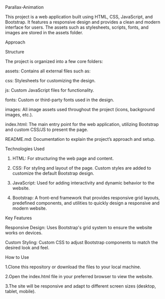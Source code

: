 Parallax-Animation

This project is a web application built using HTML, CSS, JavaScript, and Bootstrap. It features a responsive design and provides a clean and modern interface for users. The assets such as stylesheets, scripts, fonts, and images are stored in the assets folder.

Approach

Structure

The project is organized into a few core folders:

assets: Contains all external files such as:

css: Stylesheets for customizing the design.

js: Custom JavaScript files for functionality.

fonts: Custom or third-party fonts used in the design.

images: All image assets used throughout the project (icons, background images, etc.).

index.html: The main entry point for the web application, utilizing Bootstrap and custom CSS/JS to present the page.

README.md: Documentation to explain the project’s approach and setup.

Technologies Used

1. HTML: For structuring the web page and content.

2. CSS: For styling and layout of the page. Custom styles are added to customize the default Bootstrap design.

3. JavaScript: Used for adding interactivity and dynamic behavior to the website.

4. Bootstrap: A front-end framework that provides responsive grid layouts, predefined components, and utilities to quickly design a responsive and modern website.

Key Features

Responsive Design: Uses Bootstrap's grid system to ensure the website works on devices.

Custom Styling: Custom CSS to adjust Bootstrap components to match the desired look and feel.

How to Use

1.Clone this repository or download the files to your local machine.

2.Open the index.html file in your preferred browser to view the website.

3.The site will be responsive and adapt to different screen sizes (desktop, tablet, mobile).
